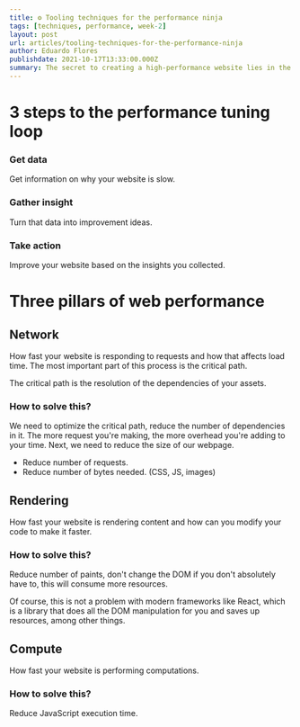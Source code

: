 ```yaml
---
title: ⚙️ Tooling techniques for the performance ninja
tags: [techniques, performance, week-2]
layout: post
url: articles/tooling-techniques-for-the-performance-ninja
author: Eduardo Flores
publishdate: 2021-10-17T13:33:00.000Z
summary: The secret to creating a high-performance website lies in the ability to gather insight about issues, and quickly iterate on solutions.
---
```


# 3 steps to the performance tuning loop

### Get data

Get information on why your website is slow.

### Gather insight

Turn that data into improvement ideas.

### Take action

Improve your website based on the insights you collected.

# Three pillars of web performance

## Network

How fast your website is responding to requests and how that affects load time. The most important part of this process is the critical path.

The critical path is the resolution of the dependencies of your assets.

### How to solve this?

We need to optimize the critical path, reduce the number of dependencies in it. The more request you're making, the more overhead you're adding to your time.
Next, we need to reduce the size of our webpage.

- Reduce number of requests.
- Reduce number of bytes needed. (CSS, JS, images)

## Rendering

How fast your website is rendering content and how can you modify your code to make it faster.

### How to solve this?

Reduce number of paints, don't change the DOM if you don't absolutely have to, this will consume more resources.

Of course, this is not a problem with modern frameworks like React, which is a library that does all the DOM manipulation for you and saves up resources, among other things.

## Compute

How fast your website is performing computations.

### How to solve this?

Reduce JavaScript execution time.
